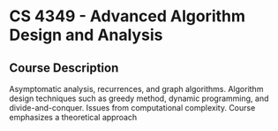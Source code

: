 <h1> CS 4349 - Advanced Algorithm Design and Analysis </h1>

<h2> Course Description </h2>
<p> Asymptomatic analysis, recurrences, and graph algorithms. Algorithm design techniques such as greedy method, dynamic programming, and divide-and-conquer. Issues from computational complexity. Course emphasizes a theoretical approach </p>

